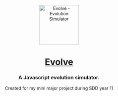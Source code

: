 <div align="center">
     <img src="https://raw.githubusercontent.com/jean1398reborn/evolution/main/icons/android-chrome-192x192.png" alt="Evolve - Evolution Simulator" height="128">
  <h1><strong><a href="https://jean1398reborn.github.io/evolve/">Evolve</a></strong></h1>
</div>

<div align="center">
  <h3 align="center">
     A Javascript evolution simulator.
  </h3>
  Created for my mini major project during SDD year 11
</p>
